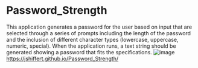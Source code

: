 # Password_Strength
This application generates a password for the user based on input that are selected through a series of prompts including the length of the password and the inclusion of different character types (lowercase, uppercase, numeric, special). When the application runs, a text string should be generated showing a password that fits the specifications.
![image](https://github.com/jshiffert/Password_Strength/assets/130510457/700871de-a9c7-4e4f-b50f-745d9f129b2e)
https://jshiffert.github.io/Password_Strength/
